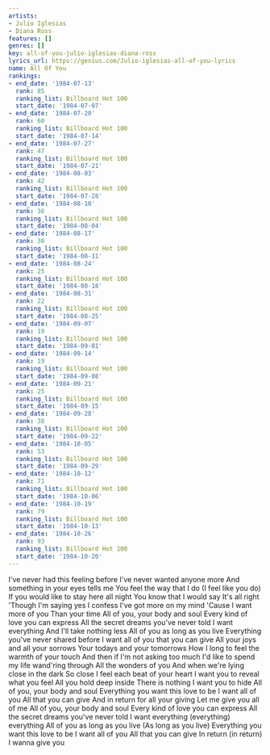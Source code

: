```yaml
---
artists:
- Julio Iglesias
- Diana Ross
features: []
genres: []
key: all-of-you-julio-iglesias-diana-ross
lyrics_url: https://genius.com/Julio-iglesias-all-of-you-lyrics
name: All Of You
rankings:
- end_date: '1984-07-13'
  rank: 85
  ranking_list: Billboard Hot 100
  start_date: '1984-07-07'
- end_date: '1984-07-20'
  rank: 60
  ranking_list: Billboard Hot 100
  start_date: '1984-07-14'
- end_date: '1984-07-27'
  rank: 47
  ranking_list: Billboard Hot 100
  start_date: '1984-07-21'
- end_date: '1984-08-03'
  rank: 42
  ranking_list: Billboard Hot 100
  start_date: '1984-07-28'
- end_date: '1984-08-10'
  rank: 36
  ranking_list: Billboard Hot 100
  start_date: '1984-08-04'
- end_date: '1984-08-17'
  rank: 30
  ranking_list: Billboard Hot 100
  start_date: '1984-08-11'
- end_date: '1984-08-24'
  rank: 25
  ranking_list: Billboard Hot 100
  start_date: '1984-08-18'
- end_date: '1984-08-31'
  rank: 22
  ranking_list: Billboard Hot 100
  start_date: '1984-08-25'
- end_date: '1984-09-07'
  rank: 19
  ranking_list: Billboard Hot 100
  start_date: '1984-09-01'
- end_date: '1984-09-14'
  rank: 19
  ranking_list: Billboard Hot 100
  start_date: '1984-09-08'
- end_date: '1984-09-21'
  rank: 25
  ranking_list: Billboard Hot 100
  start_date: '1984-09-15'
- end_date: '1984-09-28'
  rank: 38
  ranking_list: Billboard Hot 100
  start_date: '1984-09-22'
- end_date: '1984-10-05'
  rank: 53
  ranking_list: Billboard Hot 100
  start_date: '1984-09-29'
- end_date: '1984-10-12'
  rank: 71
  ranking_list: Billboard Hot 100
  start_date: '1984-10-06'
- end_date: '1984-10-19'
  rank: 79
  ranking_list: Billboard Hot 100
  start_date: '1984-10-13'
- end_date: '1984-10-26'
  rank: 93
  ranking_list: Billboard Hot 100
  start_date: '1984-10-20'
---
```

I've never had this feeling before
I've never wanted anyone more
And something in your eyes tells me
You feel the way that I do
(I feel like you do)
If you would like to stay here all night
You know that I would say
It's all right
'Though I'm saying yes
I confess
I've got more on my mind
'Cause I want more of you
Than your time
All of you, your body and soul
Every kind of love you can express
All the secret dreams you've never told
I want everything
And I'll take nothing less
All of you as long as you live
Everything you've never shared before
I want all of you that you can give
All your joys and all your sorrows
Your todays and your tomorrows
How I long to feel the warmth of your touch
And then if I'm not asking too much
I'd like to spend my life wand'ring through
All the wonders of you
And when we're lying close in the dark
So close I feel each beat of your heart
I want you to reveal what you feel
All you hold deep inside
There is nothing I want you to hide
All of you, your body and soul
Everything you want this love to be
I want all of you
All that you can give
And in return for all your giving
Let me give you all of me
All of you, your body and soul
Every kind of love you can express
All the secret dreams you've never told
I want everything (everything) everything
All of you as long as you live
(As long as you live)
Everything you want this love to be
I want all of you
All that you can give
In return (in return) I wanna give you
